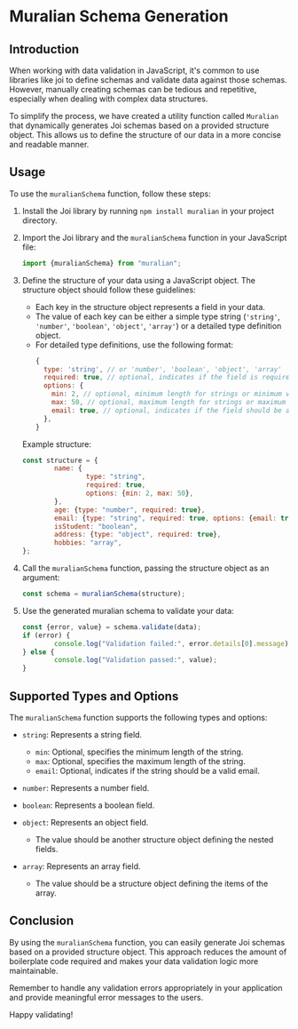 # Muralian Schema Generation

## Introduction

When working with data validation in JavaScript, it's common to use libraries like joi to define schemas and validate data against those schemas. However, manually creating schemas can be tedious and repetitive, especially when dealing with complex data structures.

To simplify the process, we have created a utility function called `Muralian` that dynamically generates Joi schemas based on a provided structure object. This allows us to define the structure of our data in a more concise and readable manner.

## Usage

To use the `muralianSchema` function, follow these steps:

1. Install the Joi library by running `npm install muralian` in your project directory.

2. Import the Joi library and the `muralianSchema` function in your JavaScript file:

      ```javascript
      import {muralianSchema} from "muralian";
      ```

3. Define the structure of your data using a JavaScript object. The structure object should follow these guidelines:

      - Each key in the structure object represents a field in your data.
      - The value of each key can be either a simple type string (`'string'`, `'number'`, `'boolean'`, `'object'`, `'array'`) or a detailed type definition object.
      - For detailed type definitions, use the following format:
           ```javascript
           {
             type: 'string', // or 'number', 'boolean', 'object', 'array'
             required: true, // optional, indicates if the field is required
             options: {
               min: 2, // optional, minimum length for strings or minimum value for numbers
               max: 50, // optional, maximum length for strings or maximum value for numbers
               email: true, // optional, indicates if the field should be a valid email
             },
           }
           ```

      Example structure:

      ```javascript
      const structure = {
              name: {
                      type: "string",
                      required: true,
                      options: {min: 2, max: 50},
              },
              age: {type: "number", required: true},
              email: {type: "string", required: true, options: {email: true}},
              isStudent: "boolean",
              address: {type: "object", required: true},
              hobbies: "array",
      };
      ```

4. Call the `muralianSchema` function, passing the structure object as an argument:

      ```javascript
      const schema = muralianSchema(structure);
      ```

5. Use the generated muralian schema to validate your data:
      ```javascript
      const {error, value} = schema.validate(data);
      if (error) {
              console.log("Validation failed:", error.details[0].message);
      } else {
              console.log("Validation passed:", value);
      }
      ```

## Supported Types and Options

The `muralianSchema` function supports the following types and options:

- `string`: Represents a string field.

     - `min`: Optional, specifies the minimum length of the string.
     - `max`: Optional, specifies the maximum length of the string.
     - `email`: Optional, indicates if the string should be a valid email.

- `number`: Represents a number field.

- `boolean`: Represents a boolean field.

- `object`: Represents an object field.

     - The value should be another structure object defining the nested fields.

- `array`: Represents an array field.
     - The value should be a structure object defining the items of the array.

## Conclusion

By using the `muralianSchema` function, you can easily generate Joi schemas based on a provided structure object. This approach reduces the amount of boilerplate code required and makes your data validation logic more maintainable.

Remember to handle any validation errors appropriately in your application and provide meaningful error messages to the users.

Happy validating!

